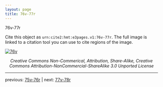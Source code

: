 ```yaml
---
layout: page
title: 76v-77r
---
```


76v-77r

Cite this object as `urn:cite2:hmt:e3pages.v1:76v-77r`.  The full image is linked to a citation tool you can use to cite regions of the image.

[![76v](http://www.homermultitext.org/iipsrv?IIIF=/project/homer/pyramidal/deepzoom/hmt/e3bifolio/v1/E3_76v_77r.tif/full/800,/0/default.jpg)](http://www.homermultitext.org/ict2/?urn=urn:cite2:hmt:e3bifolio.v1:E3_76v_77r) 

<p style="text-align: center; font-style: italic;">Creative Commons Non-Commerical, Attribution, Share-Alike, Creative Commons Attribution-NonCommercial-ShareAlike 3.0 Unported License</p>

---

previous: [75v-76r](../75v-76r/) | next: [77v-78r](../77v-78r/)